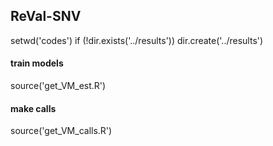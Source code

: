 ## ReVal-SNV

setwd('codes')
if (!dir.exists('../results')) dir.create('../results')

#### train models
source('get_VM_est.R')

#### make calls
source('get_VM_calls.R')
